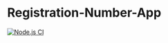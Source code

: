 # Registration-Number-App
[![Node.js CI](https://github.com/Mandisa2526/Registration-Number-App/actions/workflows/node.js.yml/badge.svg)](https://github.com/Mandisa2526/Registration-Number-App/actions/workflows/node.js.yml)
